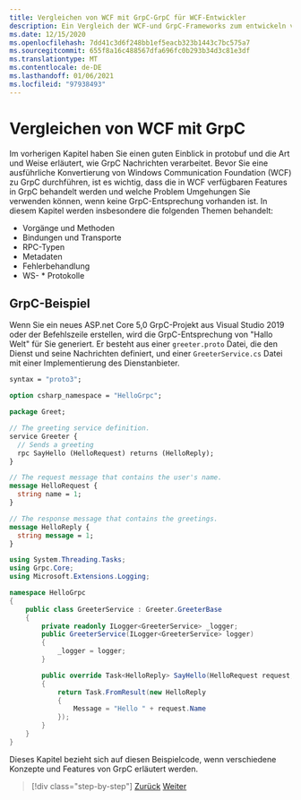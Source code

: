 ```yaml
---
title: Vergleichen von WCF mit GrpC-GrpC für WCF-Entwickler
description: Ein Vergleich der WCF-und GrpC-Frameworks zum entwickeln verteilter Anwendungen.
ms.date: 12/15/2020
ms.openlocfilehash: 7dd41c3d6f248bb1ef5eacb323b1443c7bc575a7
ms.sourcegitcommit: 655f8a16c488567dfa696fc0b293b34d3c81e3df
ms.translationtype: MT
ms.contentlocale: de-DE
ms.lasthandoff: 01/06/2021
ms.locfileid: "97938493"
---
```

# <a name="comparing-wcf-to-grpc"></a>Vergleichen von WCF mit GrpC

Im vorherigen Kapitel haben Sie einen guten Einblick in protobuf und die Art und Weise erläutert, wie GrpC Nachrichten verarbeitet. Bevor Sie eine ausführliche Konvertierung von Windows Communication Foundation (WCF) zu GrpC durchführen, ist es wichtig, dass die in WCF verfügbaren Features in GrpC behandelt werden und welche Problem Umgehungen Sie verwenden können, wenn keine GrpC-Entsprechung vorhanden ist. In diesem Kapitel werden insbesondere die folgenden Themen behandelt:

- Vorgänge und Methoden
- Bindungen und Transporte
- RPC-Typen
- Metadaten
- Fehlerbehandlung
- WS- \* Protokolle

## <a name="grpc-example"></a>GrpC-Beispiel

Wenn Sie ein neues ASP.net Core 5,0 GrpC-Projekt aus Visual Studio 2019 oder der Befehlszeile erstellen, wird die GrpC-Entsprechung von "Hallo Welt" für Sie generiert. Er besteht aus einer `greeter.proto` Datei, die den Dienst und seine Nachrichten definiert, und einer `GreeterService.cs` Datei mit einer Implementierung des Dienstanbieter.

```protobuf
syntax = "proto3";

option csharp_namespace = "HelloGrpc";

package Greet;

// The greeting service definition.
service Greeter {
  // Sends a greeting
  rpc SayHello (HelloRequest) returns (HelloReply);
}

// The request message that contains the user's name.
message HelloRequest {
  string name = 1;
}

// The response message that contains the greetings.
message HelloReply {
  string message = 1;
}
```

```csharp
using System.Threading.Tasks;
using Grpc.Core;
using Microsoft.Extensions.Logging;

namespace HelloGrpc
{
    public class GreeterService : Greeter.GreeterBase
    {
        private readonly ILogger<GreeterService> _logger;
        public GreeterService(ILogger<GreeterService> logger)
        {
            _logger = logger;
        }

        public override Task<HelloReply> SayHello(HelloRequest request, ServerCallContext context)
        {
            return Task.FromResult(new HelloReply
            {
                Message = "Hello " + request.Name
            });
        }
    }
}
```

Dieses Kapitel bezieht sich auf diesen Beispielcode, wenn verschiedene Konzepte und Features von GrpC erläutert werden.

>[!div class="step-by-step"]
>[Zurück](protobuf-maps.md)
>[Weiter](wcf-endpoints-grpc-methods.md)
